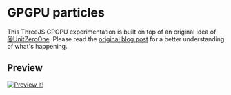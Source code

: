 # GPGPU particles

This ThreeJS GPGPU experimentation is built on top of an original idea of [@UnitZeroOne](https://twitter.com/UnitZeroOne). Please read the [original blog post](http://unitzeroone.com/blog/2011/01/16/the-particle-sessions-part-one-is-this-it/) for a better understanding of what's happening.

## Preview

[![Preview it!](https://github.com/mrgnou/lab/blob/master/www/webgl-gpgpu-particles/preview.jpg)](http://lab.cheron.works/webgl-gpgpu-particles/)